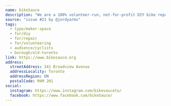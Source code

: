 ```yaml
---
name: bikeSauce
description: "We are a 100% volunteer-run, not-for-profit DIY bike repair space and community hub. At bikeSauce, you are the mechanic. We offer DIY service on select days of the week."
source: "issue #21 by @jordyarms"
tags:
  - type/maker-space
  - for/diy
  - for/repair
  - for/volunteering
  - audience/cyclists
  - borough/old-toronto
link: https://www.bikesauce.org
address:
  streetAddress: 341 Broadview Avenue
  addressLocality: Toronto
  addressRegion: ON
  postalCode: M4M 2H1
social:
  instagram: https://www.instagram.com/bikesauceto/
  facebook: https://www.facebook.com/bikeSauce/
---
```


<!-- Community added from GitHub issue #21 -->
